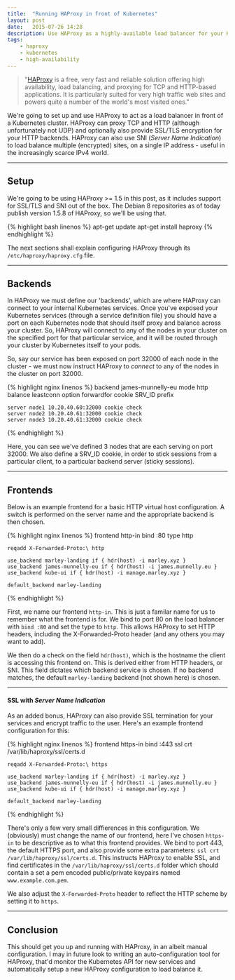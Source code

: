 ```yaml
---
title:  "Running HAProxy in front of Kubernetes"
layout: post
date:   2015-07-26 14:28
description: Use HAProxy as a highly-available load balancer for your Kubernetes services
tags:
    - haproxy
    - kubernetes
    - high-availability
---
```


> "[HAProxy][haproxy] is a free, very fast and reliable solution offering high availability, load balancing, and proxying for TCP and HTTP-based applications. It is particularly suited for very high traffic web sites and powers quite a number of the world's most visited ones."

We're going to set up and use HAProxy to act as a load balancer in front of a Kubernetes cluster. HAProxy can proxy TCP and HTTP (although unfortunately not UDP) and optionally also provide SSL/TLS encryption for your HTTP backends. HAProxy can also use SNI (_Server Name Indication_) to load balance multiple (encrypted) sites, on a single IP address - useful in the increasingly scarce IPv4 world.

---

## Setup

We're going to be using HAProxy >= 1.5 in this post, as it includes support for SSL/TLS and SNI out of the box. The Debian 8 repositories as of today publish version 1.5.8 of HAProxy, so we'll be using that.

{% highlight bash linenos %}
apt-get update
apt-get install haproxy
{% endhighlight %}

The next sections shall explain configuring HAProxy through its `/etc/haproxy/haproxy.cfg` file.

---

## Backends

In HAProxy we must define our 'backends', which are where HAProxy can connect to your internal Kubernetes services. Once you've exposed your Kubernetes services (through a service definition file) you should have a port on each Kubernetes node that should itself proxy and balance across your cluster. So, HAProxy will connect to any of the nodes in your cluster on the specified port for that particular service, and it will be routed through your cluster by Kubernetes itself to your pods.

So, say our service has been exposed on port 32000 of each node in the cluster - we must now instruct HAProxy to _connect_ to any of the nodes in the cluster on port 32000.

{% highlight nginx linenos %}
backend james-munnelly-eu
    mode http
    balance leastconn
    option forwardfor
    cookie SRV_ID prefix

    server node1 10.20.40.60:32000 cookie check
    server node2 10.20.40.61:32000 cookie check
    server node3 10.20.40.61:32000 cookie check
{% endhighlight %}

Here, you can see we've defined 3 nodes that are each serving on port 32000. We also define a SRV_ID cookie, in order to stick sessions from a particular client, to a particular backend server (sticky sessions).

---

## Frontends

Below is an example frontend for a basic HTTP virtual host configuration. A switch is performed on the server name and the appropriate backend is then chosen.

{% highlight nginx linenos %}
frontend http-in
    bind :80
    type http

    reqadd X-Forwarded-Proto:\ http

    use_backend marley-landing if { hdr(host) -i marley.xyz }
    use_backend james-munnelly-eu if { hdr(host) -i james.munnelly.eu }
    use_backend kube-ui if { hdr(host) -i manage.marley.xyz }

    default_backend marley-landing
{% endhighlight %}

First, we name our frontend `http-in`. This is just a familar name for us to remember what the frontend is for. We bind to port 80 on the load balancer with `bind :80` and set the type to `http`. This allows HAProxy to set HTTP headers, including the X-Forwarded-Proto header (and any others you may want to add).

We then do a check on the field `hdr(host)`, which is the hostname the client is accessing this frontend on. This is derived either from HTTP headers, or SNI. This field dictates which backend service is chosen. If no backend matches, the default `marley-landing` backend (not shown here) is chosen.

---
#### SSL with _Server Name Indication_

As an added bonus, HAProxy can also provide SSL termination for your services and encrypt traffic to the user. Here's an example frontend configuration for this:

{% highlight nginx linenos %}
frontend https-in
    bind :443 ssl crt /var/lib/haproxy/ssl/certs.d

    reqadd X-Forwarded-Proto:\ https

    use_backend marley-landing if { hdr(host) -i marley.xyz }
    use_backend james-munnelly-eu if { hdr(host) -i james.munnelly.eu }
    use_backend kube-ui if { hdr(host) -i manage.marley.xyz }

    default_backend marley-landing
{% endhighlight %}

There's only a few very small diffierences in this configuration. We (obviously) must change the name of our frontend, here I've chosen `https-in` to be descriptive as to what this frontend provides. We bind to port 443, the default HTTPS port, and also provide some extra parameters: `ssl crt /var/lib/haproxy/ssl/certs.d`. This instructs HAProxy to enable SSL, and find certificates in the `/var/lib/haproxy/ssl/certs.d` folder which should contain a set a pem encoded public/private keypairs named `www.example.com.pem`.

We also adjust the `X-Forwarded-Proto` header to reflect the HTTP scheme by setting it to `https`.

---
## Conclusion

This should get you up and running with HAProxy, in an albeit manual configuration. I may in future look to writing an auto-configuration tool for HAProxy, that'd monitor the Kubernetes API for new services and automatically setup a new HAProxy configuration to load balance it.

[haproxy]: http://www.haproxy.org/